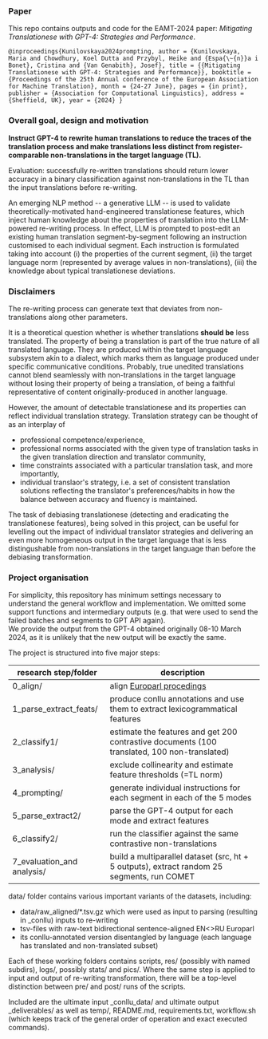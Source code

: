 ### Paper
This repo contains outputs and code for the EAMT-2024 paper: 
*Mitigating Translationese with GPT-4: Strategies and Performance*.

``@inproceedings{Kunilovskaya2024prompting,
author = {Kunilovskaya, Maria and Chowdhury, Koel Dutta and Przybyl, Heike and {Espa{\~{n}}a i Bonet}, Cristina and {Van Genabith}, Josef},
title = {{Mitigating Translationese with GPT-4: Strategies and Performance}},
booktitle = {Proceedings of the 25th Annual conference of the European Association for Machine Translation},
month = {24-27 June},
pages = {in print},
publisher = {Association for Computational Linguistics},
address = {Sheffield, UK},
year = {2024}
}``

### Overall goal, design and motivation
**Instruct GPT-4 to rewrite human translations to reduce the traces of the translation process 
and make translations less distinct from register-comparable non-translations in the target language (TL).**

Evaluation: successfully re-written translations should return lower accuracy in a binary classification 
against non-translations in the TL than the input translations before re-writing.

An emerging NLP method -- a generative LLM -- is used to validate theoretically-motivated hand-engineered 
translationese features, which inject human knowledge about the properties of translation into the LLM-powered re-writing process.
In effect, LLM is prompted to post-edit an existing human translation segment-by-segment following an instruction customised to each individual segment. 
Each instruction is formulated taking into account 
(i) the properties of the current segment, 
(ii) the target language norm (represented by average values in non-translations),
(iii) the knowledge about typical translationese deviations.

### Disclaimers
The re-writing process can generate text that deviates from non-translations along other parameters.

It is a theoretical question whether is whether translations **should be** less translated.
The property of being a translation is part of the true nature of all translated language. 
They are produced within the target language subsystem akin to a dialect, which marks them as language produced under specific communicative conditions. 
Probably, true unedited translations cannot blend seamlessly with non-translations in the target language without losing their property of being a translation, of being a faithful representative of content originally-produced in another language.

However, the amount of detectable translationese and its properties can reflect individual translation strategy. 
Translation strategy can be thought of as an interplay of 
* professional competence/experience, 
* professional norms associated with the given type of translation tasks in the given translation direction and translator community, 
* time constraints associated with a particular translation task, and more importantly,
* individual translaor's strategy, i.e. a set of consistent translation solutions reflecting the translator's preferences/habits in how the balance between accuracy and fluency is maintained.

The task of debiasing translationese (detecting and eradicating the translationese features), being solved in this project, can be useful for 
levelling out the impact of individual translator strategies and delivering an even more homogeneous output in the target language 
that is less distingushable from non-translations in the target language than before the debiasing transformation.

### Project organisation
For simplicity, this repository has minimum settings necessary to understand the general workflow and implementation. 
We omitted some support functions and intermediary outputs (e.g. that were used to send the failed batches and segments to GPT API again).  
We provide the output from the GPT-4 obtained originally 08-10 March 2024, as it is unlikely that the new output will be exactly the same.

The project is structured into five major steps:

| research step/folder       | description                                                                                  | 
|----------------------------|----------------------------------------------------------------------------------------------|
| 0_align/                   | align [Europarl procedings](https://github.com/chozelinek/europarl)                          | 
| 1_parse_extract_feats/     | produce conllu annotations and use them to extract lexicogrammatical features                | 
| 2_classify1/               | estimate the features and get 200 contrastive documents (100 translated, 100 non-translated) |
| 3_analysis/                | exclude collinearity and estimate feature thresholds (=TL norm)                              | 
| 4_prompting/               | generate individual instructions for each segment in each of the 5 modes                     | 
| 5_parse_extract2/          | parse the GPT-4 output for each mode and extract features                                    | 
| 6_classify2/               | run the classifier against the same contrastive non-translations                             |
| 7_evaluation_and analysis/ | build a multiparallel dataset (src, ht + 5 outputs), extract random 25 segments, run COMET   |



data/ folder contains various important variants of the datasets, including:
* data/raw_aligned/*.tsv.gz which were used as input to parsing (resulting in _conllu)
inputs to re-writing 
* tsv-files with raw-text bidirectional sentence-aligned EN<>RU Europarl 
* its conllu-annotated version disentangled by language (each language has translated and non-translated subset)

Each of these working folders contains scripts, res/ (possibly with named subdirs), logs/, possibly stats/ and pics/.
Where the same step is applied to input and output of re-writing transformation, 
there will be a top-level distinction between pre/ and post/ runs of the scripts. 

Included are the ultimate input _conllu_data/ and ultimate output _deliverables/
as well as temp/, README.md, requirements.txt, workflow.sh 
(which keeps track of the general order of operation and exact executed commands).


